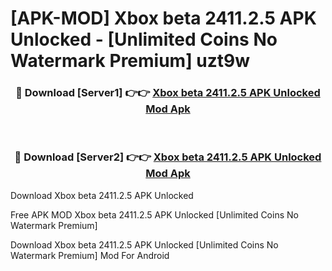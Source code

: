 # [APK-MOD] Xbox beta 2411.2.5 APK Unlocked - [Unlimited Coins No Watermark Premium] uzt9w



<div align="center">
<h3>🔴 Download [Server1] 👉👉 <a href="https://momento.my/?title=Xbox_beta_2411.2.5_APK_Unlocked">Xbox beta 2411.2.5 APK Unlocked Mod Apk</a></h3><br>

<h3>🔴 Download [Server2] 👉👉 <a href="https://momento.my/?title=Xbox_beta_2411.2.5_APK_Unlocked">Xbox beta 2411.2.5 APK Unlocked Mod Apk</a></h3>
</div>



Download Xbox beta 2411.2.5 APK Unlocked 

Free APK MOD Xbox beta 2411.2.5 APK Unlocked [Unlimited Coins No Watermark Premium]

Download Xbox beta 2411.2.5 APK Unlocked [Unlimited Coins No Watermark Premium] Mod For Android
